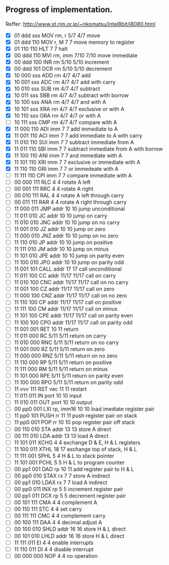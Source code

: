 
## Progress of implementation.

Reffer:
http://www.st.rim.or.jp/~nkomatsu/intel8bit/i8080.html

- [x] 01 ddd sss  MOV   rm, r     5/7   4/7  move
- [x] 01 ddd 110  MOV   r, M       7     7   move memory to register
- [x] 01 110 110  HLT              7     7   halt
- [x] 00 ddd 110  MVI   rm, imm   7/10  7/10 move immediate
- [x] 00 ddd 100  INR   rm        5/10  5/10 increment
- [x] 00 ddd 101  DCR   rm        5/10  5/10 decrement
- [x] 10 000 sss  ADD   rm        4/7   4/7  add
- [x] 10 001 sss  ADC   rm        4/7   4/7  add with carry
- [x] 10 010 sss  SUB   rm        4/7   4/7  subtract
- [x] 10 011 sss  SBB   rm        4/7   4/7  subtract with borrow
- [x] 10 100 sss  ANA   rm        4/7   4/7  and with A
- [x] 10 101 sss  XRA   rm        4/7   4/7  exclusive or with A
- [x] 10 110 sss  ORA   rm        4/7   4/7  or with A
- [ ] 10 111 sss  CMP   rm        4/7   4/7  compare with A
- [x] 11 000 110  ADI   imm        7     7   add immediate to A
- [x] 11 001 110  ACI   imm        7     7   add immediate to A with carry
- [x] 11 010 110  SUI   imm        7     7   subtract immediate from A
- [x] 11 011 110  SBI   imm        7     7   subtract immediate from A with borrow
- [x] 11 100 110  ANI   imm        7     7   and immediate with A
- [x] 11 101 110  XRI   imm        7     7   exclusive or immediate with A
- [x] 11 110 110  ORI   imm        7     7   or immedeate with A
- [ ] 11 111 110  CPI   imm        7     7   compare immediate with A
- [ ] 00 000 111  RLC              4     4   rotate A left
- [ ] 00 001 111  RRC              4     4   rotate A right
- [ ] 00 010 111  RAL              4     4   rotate A left through carry
- [ ] 00 011 111  RAR              4     4   rotate A right through carry
- [ ] 11 000 011  JMP   addr      10    10   jump unconditional
- [ ] 11 011 010  JC    addr      10    10   jump on carry
- [ ] 11 010 010  JNC   addr      10    10   jump on no carry
- [ ] 11 001 010  JZ    addr      10    10   jump on zero
- [ ] 11 000 010  JNZ   addr      10    10   jump on no zero
- [ ] 11 110 010  JP    addr      10    10   jump on positive
- [ ] 11 111 010  JM    addr      10    10   jump on minus
- [ ] 11 101 010  JPE   addr      10    10   jump on parity even
- [ ] 11 100 010  JPO   addr      10    10   jump on parity odd
- [ ] 11 001 101  CALL  addr      17    17   call unconditional
- [ ] 11 011 100  CC    addr     11/17 11/17 call on carry
- [ ] 11 010 100  CNC   addr     11/17 11/17 call on no carry
- [ ] 11 001 100  CZ    addr     11/17 11/17 call on zero
- [ ] 11 000 100  CNZ   addr     11/17 11/17 call on no zero
- [ ] 11 110 100  CP    addr     11/17 11/17 call on positive
- [ ] 11 111 100  CM    addr     11/17 11/17 call on minus
- [ ] 11 101 100  CPE   addr     11/17 11/17 call on parity even
- [ ] 11 100 100  CPO   addr     11/17 11/17 call on parity odd
- [ ] 11 001 001  RET             10    11   return
- [ ] 11 011 000  RC              5/11  5/11 return on carry
- [ ] 11 010 000  RNC             5/11  5/11 return on no carry
- [ ] 11 001 000  RZ              5/11  5/11 return on zero
- [ ] 11 000 000  RNZ             5/11  5/11 return on no zero
- [ ] 11 110 000  RP              5/11  5/11 return on positive
- [ ] 11 111 000  RM              5/11  5/11 return on minus
- [ ] 11 101 000  RPE             5/11  5/11 return on parity even
- [ ] 11 100 000  RPO             5/11  5/11 return on parity odd
- [ ] 11 vvv 111  RST   vec       11    11   restart
- [ ] 11 011 011  IN    port      10    10   input
- [ ] 11 010 011  OUT   port      10    10   output
- [ ] 00 pp0 001  LXI   rp, imm16 10    10   load imediate register pair
- [ ] 11 pp0 101  PUSH  rr        11    11   push register pair on stack
- [ ] 11 pp0 001  POP   rr        10    10   pop register pair off stack
- [ ] 00 110 010  STA   addr      13    13   store A direct
- [ ] 00 111 010  LDA   addr      13    13   load A direct
- [ ] 11 101 011  XCHG             4     4   exchange D & E, H & L registers
- [ ] 11 100 011  XTHL            18    17   exchange top of stack, H & L
- [ ] 11 111 001  SPHL             5     4   H & L to stack pointer
- [ ] 11 101 001  PCHL             5     5   H & L to program counter
- [ ] 00 pp1 001  DAD   rp        10    11   add register pair to H & L
- [ ] 00 pp0 010  STAX  rx         7     7   store A indirect
- [ ] 00 pp1 010  LDAX  rx         7     7   load A indirect
- [ ] 00 pp0 011  INX   rp         5     5   increment register pair
- [ ] 00 pp1 011  DCX   rp         5     5   decrement register pair
- [ ] 00 101 111  CMA              4     4   complement A
- [ ] 00 110 111  STC              4     4   set carry
- [ ] 00 111 111  CMC              4     4   complement carry
- [ ] 00 100 111  DAA              4     4   decimal adjust A
- [ ] 00 100 010  SHLD  addr      16    16   store H & L direct
- [ ] 00 101 010  LHLD  addr      16    16   store H & L direct
- [ ] 11 111 011  EI               4     4   enable interrupts
- [ ] 11 110 011  DI               4     4   disable interrupt
- [ ] 00 000 000  NOP              4     4   no operation
